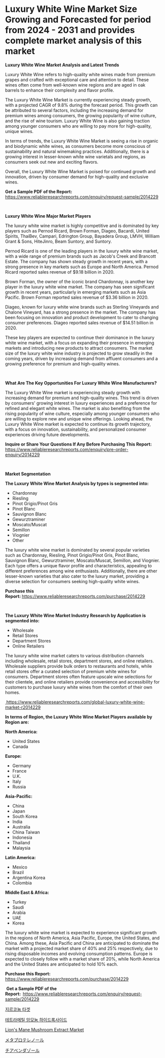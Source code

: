 <p><h1>Luxury White Wine Market Size Growing and Forecasted for period from 2024 - 2031 and provides complete market analysis of this market</h1></p><p><strong>Luxury White Wine Market Analysis and Latest Trends</strong></p>
<p><p>Luxury White Wine refers to high-quality white wines made from premium grapes and crafted with exceptional care and attention to detail. These wines often come from well-known wine regions and are aged in oak barrels to enhance their complexity and flavor profile.</p><p>The Luxury White Wine Market is currently experiencing steady growth, with a projected CAGR of 9.8% during the forecast period. This growth can be attributed to several factors, including the increasing demand for premium wines among consumers, the growing popularity of wine culture, and the rise of wine tourism. Luxury White Wine is also gaining traction among younger consumers who are willing to pay more for high-quality, unique wines.</p><p>In terms of trends, the Luxury White Wine Market is seeing a rise in organic and biodynamic white wines, as consumers become more conscious of sustainability and natural winemaking practices. Additionally, there is a growing interest in lesser-known white wine varietals and regions, as consumers seek out new and exciting flavors.</p><p>Overall, the Luxury White Wine Market is poised for continued growth and innovation, driven by consumer demand for high-quality and exclusive wines.</p></p>
<p><strong>Get a Sample PDF of the Report:&nbsp;</strong> <a href="https://www.reliableresearchreports.com/enquiry/request-sample/2014229">https://www.reliableresearchreports.com/enquiry/request-sample/2014229</a></p>
<p>&nbsp;</p>
<p><strong>Luxury White Wine Major Market Players</strong></p>
<p><p>The luxury white wine market is highly competitive and is dominated by key players such as Pernod Ricard, Brown Forman, Diageo, Bacardi, United Spirits, ThaiBev, Campari, Edrington Group, Bayadera Group, LMVH, William Grant & Sons, HiteJinro, Beam Suntory, and Suntory. </p><p>Pernod Ricard is one of the leading players in the luxury white wine market, with a wide range of premium brands such as Jacob's Creek and Brancott Estate. The company has shown steady growth in recent years, with a strong presence in key markets such as Europe and North America. Pernod Ricard reported sales revenue of $9.18 billion in 2020.</p><p>Brown Forman, the owner of the iconic brand Chardonnay, is another key player in the luxury white wine market. The company has seen significant growth in recent years, particularly in emerging markets such as Asia Pacific. Brown Forman reported sales revenue of $3.36 billion in 2020.</p><p>Diageo, known for luxury white wine brands such as Sterling Vineyards and Chalone Vineyard, has a strong presence in the market. The company has been focusing on innovation and product development to cater to changing consumer preferences. Diageo reported sales revenue of $14.51 billion in 2020.</p><p>These key players are expected to continue their dominance in the luxury white wine market, with a focus on expanding their presence in emerging markets and introducing new products to attract consumers. The market size of the luxury white wine industry is projected to grow steadily in the coming years, driven by increasing demand from affluent consumers and a growing preference for premium and high-quality wines.</p></p>
<p>&nbsp;</p>
<p><strong>What Are The Key Opportunities For Luxury White Wine Manufacturers?</strong></p>
<p><p>The Luxury White Wine market is experiencing steady growth with increasing demand for premium and high-quality wines. This trend is driven by consumers' growing interest in luxury experiences and a preference for refined and elegant white wines. The market is also benefiting from the rising popularity of wine culture, especially among younger consumers who are willing to explore new and unique wine offerings. Looking ahead, the Luxury White Wine market is expected to continue its growth trajectory, with a focus on innovation, sustainability, and personalized consumer experiences driving future developments.</p></p>
<p><strong>Inquire or Share Your Questions If Any Before Purchasing This Report:</strong> <a href="https://www.reliableresearchreports.com/enquiry/pre-order-enquiry/2014229">https://www.reliableresearchreports.com/enquiry/pre-order-enquiry/2014229</a></p>
<p>&nbsp;</p>
<p><strong>Market Segmentation</strong></p>
<p><strong>The Luxury White Wine Market Analysis by types is segmented into:</strong></p>
<p><ul><li>Chardonnay</li><li>Riesling</li><li>Pinot Grigio/Pinot Gris</li><li>Pinot Blanc</li><li>Sauvignon Blanc</li><li>Gewurztraminer</li><li>Moscato/Muscat</li><li>Semillon</li><li>Viognier</li><li>Other</li></ul></p>
<p><p>The luxury white wine market is dominated by several popular varieties such as Chardonnay, Riesling, Pinot Grigio/Pinot Gris, Pinot Blanc, Sauvignon Blanc, Gewurztraminer, Moscato/Muscat, Semillon, and Viognier. Each type offers a unique flavor profile and characteristics, appealing to different preferences among wine enthusiasts. Additionally, there are other lesser-known varieties that also cater to the luxury market, providing a diverse selection for consumers seeking high-quality white wines.</p></p>
<p><strong>Purchase this Report:&nbsp;</strong><a href="https://www.reliableresearchreports.com/purchase/2014229">https://www.reliableresearchreports.com/purchase/2014229</a></p>
<p>&nbsp;</p>
<p><strong>The Luxury White Wine Market Industry Research by Application is segmented into:</strong></p>
<p><ul><li>Wholesale</li><li>Retail Stores</li><li>Department Stores</li><li>Online Retailers</li></ul></p>
<p><p>The luxury white wine market caters to various distribution channels including wholesale, retail stores, department stores, and online retailers. Wholesale suppliers provide bulk orders to restaurants and hotels, while retail stores offer a curated selection of premium white wines for consumers. Department stores often feature upscale wine selections for their clientele, and online retailers provide convenience and accessibility for customers to purchase luxury white wines from the comfort of their own homes.</p></p>
<p><a href="https://www.reliableresearchreports.com/global-luxury-white-wine-market-r2014229">&nbsp;https://www.reliableresearchreports.com/global-luxury-white-wine-market-r2014229</a></p>
<p><strong>In terms of Region, the Luxury White Wine Market Players available by Region are:</strong></p>
<p>
    <p> <strong> North America: </strong>
        <ul>
            <li>United States</li>
            <li>Canada</li>
        </ul>
        </p> 
    <p> <strong> Europe: </strong>
        <ul>
            <li>Germany</li>
            <li>France</li>
            <li>U.K.</li>
            <li>Italy</li>
            <li>Russia</li>
        </ul>
        </p> 
    <p> <strong> Asia-Pacific: </strong>
        <ul>
            <li>China</li>
            <li>Japan</li>
            <li>South Korea</li>
            <li>India</li>
            <li>Australia</li>
            <li>China Taiwan</li>
            <li>Indonesia</li>
            <li>Thailand</li>
            <li>Malaysia</li>
        </ul>
        </p> 
    <p> <strong> Latin America: </strong>
        <ul>
            <li>Mexico</li>
            <li>Brazil</li>
            <li>Argentina Korea</li>
            <li>Colombia</li>
        </ul>
        </p> 
    <p> <strong> Middle East & Africa: </strong>
        <ul>
            <li>Turkey</li>
            <li>Saudi</li>
            <li>Arabia</li>
            <li>UAE</li>
            <li>Korea</li>
        </ul>
    </p>
    </p>
<p><p>The luxury white wine market is expected to experience significant growth in the regions of North America, Asia Pacific, Europe, the United States, and China. Among these, Asia Pacific and China are anticipated to dominate the market with a projected market share of 40% and 25% respectively, due to rising disposable incomes and evolving consumption patterns. Europe is expected to closely follow with a market share of 20%, while North America and the United States are anticipated to hold 10% each.</p></p>
<p><strong>Purchase this Report: </strong><a href="https://www.reliableresearchreports.com/purchase/2014229">https://www.reliableresearchreports.com/purchase/2014229</a></p>
<p>&nbsp;<strong>Get a Sample PDF of the Report:&nbsp;&nbsp;</strong><a href="https://www.reliableresearchreports.com/enquiry/request-sample/2014229">https://www.reliableresearchreports.com/enquiry/request-sample/2014229</a></p>
<p><strong></strong></p>
<p><p><a href="https://github.com/plelbej847484502/Market-Research-Report-List-1/blob/main/494630017307.md">지르코늄 타겟</a></p><p><a href="https://github.com/vseigx30c9a1j/Market-Research-Report-List-1/blob/main/310646417308.md">테트라메틸 암모늄 하이드록사이드</a></p><p><a href="https://github.com/jhcraigie/Market-Research-Report-List-2/blob/main/lions-mane-mushroom-extract-market.md">Lion's Mane Mushroom Extract Market</a></p><p><a href="https://github.com/oafhukehf4709715/Market-Research-Report-List-1/blob/main/221399218617.md">メタプロテレノール</a></p><p><a href="https://github.com/dzy793153605/Market-Research-Report-List-1/blob/main/237289318618.md">チアベンダゾール</a></p></p>